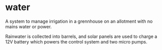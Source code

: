 # water
A system to manage irrigation in a grennhouse on an allotment with no mains water or power.

Rainwater is collected into barrels, and solar panels are used to charge a 12V battery which powers the control system and two micro pumps. 
